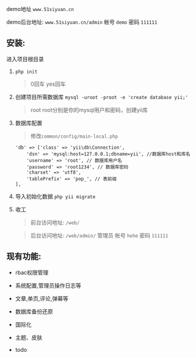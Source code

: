 demo地址 `www.51siyuan.cn`

demo后台地址: `www.51siyuan.cn/admin`  帐号 `demo` 密码 `111111`

## 安装:

进入项目根目录

1. ` php init `

    > 0回车 yes回车

2. 创建项目所需数据库 `mysql -uroot -proot -e 'create database yii;'`

    > root root分别是你的mysql用户和密码，创建yii库

3. 数据库配置

    > 修改`common/config/main-local.php`
    
    ```
    'db' => ['class' => 'yii\db\Connection',
        'dsn' => 'mysql:host=127.0.0.1;dbname=yii', //数据库host和库名
        'username' => 'root', // 数据库用户名
        'password' => 'root1234', // 数据库密码
        'charset' => 'utf8',
        'tablePrefix' => 'pop_', // 表前缀
    ],
    ```
    
4. 导入初始化数据 `php yii migrate` 

5. 收工

    > 前台访问地址: `/web/`

    > 后台访问地址: `/web/admin/` 管理员 帐号 `hehe` 密码 `111111`
    
## 现有功能:

* rbac权限管理

* 系统配置,管理员操作日志等

* 文章,单页,评论,弹幕等

* 数据库备份还原

* 国际化

* 主题、皮肤

* todo


